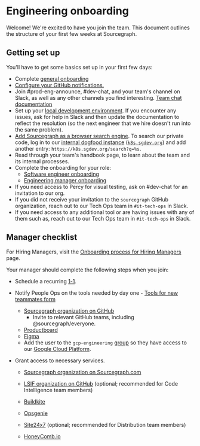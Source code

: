 # Engineering onboarding

Welcome! We're excited to have you join the team. This document outlines the structure of your first few weeks at Sourcegraph.

## Getting set up

You'll have to get some basics set up in your first few days:

- Complete [general onboarding](../../../../company-info-and-process/onboarding/index.md#general-onboarding-checklist)
- [Configure your GitHub notifications.](../../../../company-info-and-process/onboarding/git-intro/github-notifications/index.md)
- Join #prod-eng-announce, #dev-chat, and your team's channel on Slack, as well as any other channels you find interesting. [Team chat documentation](../../../../company-info-and-process/communication/team_chat.md#engineering)
- Set up your [local development environment](https://docs.sourcegraph.com/dev/setup/quickstart). If you encounter any issues, ask for help in Slack and then update the documentation to reflect the resolution (so the next engineer that we hire doesn't run into the same problem).
- [Add Sourcegraph as a browser search engine](https://docs.sourcegraph.com/integration/browser_search_engine). To search our private code, log in to our [internal dogfood instance](../process/deployments/instances.md#k8s-sgdev-org) ([`k8s.sgdev.org`](https://k8s.sgdev.org)) and add another entry: `https://k8s.sgdev.org/search?q=%s`.
- Read through your team's handbook page, to learn about the team and its internal processes.
- Complete the onboarding for your role:
  - [Software engineer onboarding](software-engineer-onboarding.md)
  - [Engineering manager onboarding](engineering-manager-onboarding.md)
- If you need access to Percy for visual testing, ask on #dev-chat for an invitation to our org.
- If you did not receive your invitation to the `sourcegraph` GitHub organization, reach out to our Tech Ops team in `#it-tech-ops` in Slack.
- If you need access to any additional tool or are having issues with any of them such as, reach out to our Tech Ops team in `#it-tech-ops` in Slack.

## Manager checklist

For Hiring Managers, visit the [Onboarding process for Hiring Managers](../../../../company-info-and-process/onboarding/onboarding-for-hiring-managers.md) page.

Your manager should complete the following steps when you join:

- Schedule a recurring [1-1](../../../../company-info-and-process/communication/1-1.md).
- Notify People Ops on the tools needed by day one - [Tools for new teammates form](https://docs.google.com/forms/d/e/1FAIpQLSeQjfoLjAZUim7pVYw9joQCssXuVz2t2RlpjLadzmHrj15cwQ/viewform)
  - [Sourcegraph organization on GitHub](https://github.com/orgs/sourcegraph/people)
    - Invite to relevant GitHub teams, including @sourcegraph/everyone.
  - [Productboard](https://sourcegraph.productboard.com)
  - [Figma](https://figma.com)
  - Add the user to the `gcp-engineering` [group](https://console.cloud.google.com/iam-admin/groups?orgonly=true&project=&folder=&organizationId=1006954638239&supportedpurview=organizationId) so they have access to our [Google Cloud Platform](../tools/infrastructure/gcp.md).
- Grant access to necessary services.

  - [Sourcegraph organization on Sourcegraph.com](https://sourcegraph.com/organizations/sourcegraph/settings/members)
  - [LSIF organization on GitHub](https://github.com/orgs/lsif/people) (optional; recommended for Code Intelligence team members)
  - [Buildkite](https://buildkite.com/organizations/sourcegraph/users/new)
  - [Opsgenie](https://sourcegraph.app.opsgenie.com/settings/users/)

  - [Site24x7](https://www.site24x7.com) (optional; recommended for Distribution team members)
  - [HoneyComb.io](https://www.honeycomb.io/)
